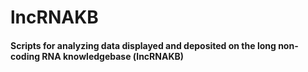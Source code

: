 # lncRNAKB
#### Scripts for analyzing data displayed and deposited on the long non-coding RNA knowledgebase (lncRNAKB)
